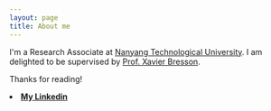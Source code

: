 ```yaml
---
layout: page
title: About me
---
```




I'm a Research Associate at [Nanyang Technological University](http://scse.ntu.edu.sg/Pages/Home.aspx). I am delighted to be supervised by [Prof. Xavier Bresson](http://www.ntu.edu.sg/home/xbresson/).

Thanks for reading!
<li><a href= "https://www.linkedin.com/in/xiaoyusong1201/"><b>My Linkedin</b></a></li>
